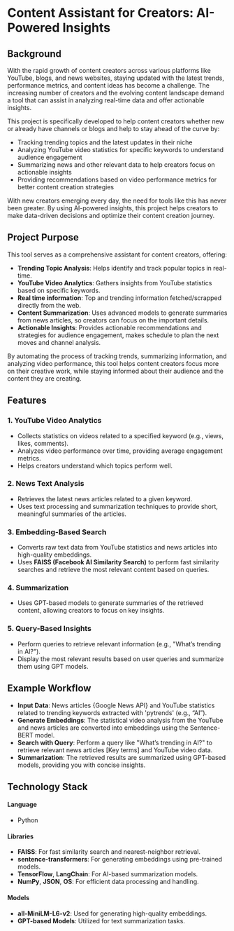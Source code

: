 # Content Assistant for Creators: AI-Powered Insights



## Background
With the rapid growth of content creators across various platforms like YouTube, blogs, and news websites, staying updated with the latest trends, performance metrics, and content ideas has become a challenge. The increasing number of creators and the evolving content landscape demand a tool that can assist in analyzing real-time data and offer actionable insights. 

This project is specifically developed to help content creators whether new or already have channels or blogs and help to stay ahead of the curve by:
- Tracking trending topics and the latest updates in their niche
- Analyzing YouTube video statistics for specific keywords to understand audience engagement
- Summarizing news and other relevant data to help creators focus on actionable insights
- Providing recommendations based on video performance metrics for better content creation strategies

With new creators emerging every day, the need for tools like this has never been greater. By using AI-powered insights, this project helps creators to make data-driven decisions and optimize their content creation journey.

## Project Purpose
This tool serves as a comprehensive assistant for content creators, offering:
- **Trending Topic Analysis**: Helps identify and track popular topics in real-time.
- **YouTube Video Analytics**: Gathers insights from YouTube statistics based on specific keywords.
- **Real time information**:  Top and trending information fetched/scrapped directly from the web.
- **Content Summarization**: Uses advanced models to generate summaries from news articles, so creators can focus on the important details.
- **Actionable Insights**: Provides actionable recommendations and strategies for audience engagement, makes schedule to plan the next moves and channel analysis.

By automating the process of tracking trends, summarizing information, and analyzing video performance, this tool helps content creators focus more on their creative work, while staying informed about their audience and the content they are creating.

## Features
### 1. **YouTube Video Analytics**
- Collects statistics on videos related to a specified keyword (e.g., views, likes, comments).
- Analyzes video performance over time, providing average engagement metrics.
- Helps creators understand which topics perform well.

### 2. **News Text Analysis**
- Retrieves the latest news articles related to a given keyword.
- Uses text processing and summarization techniques to provide short, meaningful summaries of the articles.
  
### 3. **Embedding-Based Search**
- Converts raw text data from YouTube statistics and news articles into high-quality embeddings.
- Uses **FAISS (Facebook AI Similarity Search)** to perform fast similarity searches and retrieve the most relevant content based on queries.

### 4. **Summarization**
- Uses GPT-based models to generate summaries of the retrieved content, allowing creators to focus on key insights.

### 5. **Query-Based Insights**
- Perform queries to retrieve relevant information (e.g., "What’s trending in AI?").
- Display the most relevant results based on user queries and summarize them using GPT models.




## Example Workflow
- **Input Data**: News articles {Google News API} and YouTube statistics related to trending keywords extracted with 'pytrends' (e.g., “AI”).
- **Generate Embeddings**: The statistical video analysis from the YouTube and news articles are converted into embeddings using the Sentence-BERT model.
- **Search with Query**: Perform a query like "What’s trending in AI?" to retrieve relevant news articles [Key terms] and YouTube video data.
- **Summarization**: The retrieved results are summarized using GPT-based models, providing you with concise insights.

## Technology Stack  

#### Language  
- Python  

#### Libraries  
- **FAISS**: For fast similarity search and nearest-neighbor retrieval.  
- **sentence-transformers**: For generating embeddings using pre-trained models.  
- **TensorFlow**, **LangChain**: For AI-based summarization models.  
- **NumPy**, **JSON**, **OS**: For efficient data processing and handling.  

#### Models  
- **all-MiniLM-L6-v2**: Used for generating high-quality embeddings.  
- **GPT-based Models**: Utilized for text summarization tasks.  



